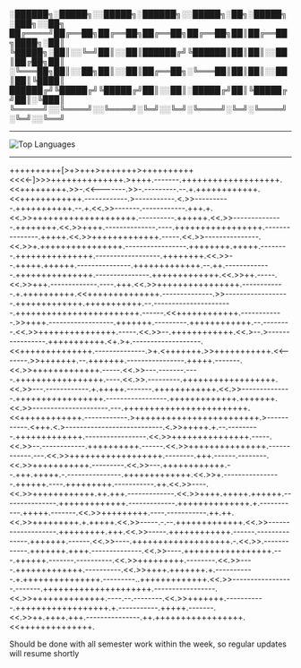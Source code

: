 
░██████╗░█████╗░░█████╗░██████╗░░█████╗░██╗░█████╗░███╗░░██╗
██╔════╝██╔══██╗██╔══██╗██╔══██╗██╔══██╗██║██╔══██╗████╗░██║
╚█████╗░██║░░╚═╝██║░░██║██████╔╝╚██████║██║██║░░██║██╔██╗██║
░╚═══██╗██║░░██╗██║░░██║██╔══██╗░╚═══██║██║██║░░██║██║╚████║
██████╔╝╚█████╔╝╚█████╔╝██║░░██║░█████╔╝██║╚█████╔╝██║░╚███║
╚═════╝░░╚════╝░░╚════╝░╚═╝░░╚═╝░╚════╝░╚═╝░╚════╝░╚═╝░░╚══╝

----------------------------------------------------------------------------------------------

![Top Languages](https://github-readme-stats.vercel.app/api/top-langs/?username=SC0R9I0N&layout=compact&theme=radical)

-----------------------------------------------------------------------------------------------

++++++++++[>+>+++>+++++++>++++++++++<<<<-]>>>++++++++++++++.>++++.-------.+++++++++++++++++++.<<+++++++++.>>-.<<-------.>>-.---------.--.+.++++++++++++.<<++++++++++++.------------.>-----------.<.>>----------.+++++++++++.--.+.<<.>>-------.------------.+++.+.<<.>>++++++++++++++++++++.----------.++++++.<<.>>--------------.++++++++.<<.>>++++.--------------.----.+++++++++++++++++.---------------.+++++.<<.>>+++++++++++++.-----.<<.>>---------------.<<.>>+.++++++++++++++++.-----------------.++++++++.+++++.--------.+++++++++++++++.------------------.++++++++.<<.>>--.+++++.++++++.---------------.+++++++++++++.--.++.-------------.+++++++++++++++.---------------.+++++++++++++.<<.>>++.-----.<<.>>+++.-------------.----.+++.<<.>>++++++++++++++++.------------.+.++++++++++.<<++++++++++++++.--------------.>>------------------.+++++++++++++.+++++++++++.--.----------------------.++++++++++++++++++++++++.------.<<++++++++++++.------------.>>++++.------------------.+++++++.---------.++++++++++++.--.--------.<<.>>+++++++++++++++.-----.<<.>>--.++++++++++++.<<.>--.>----------------.+++++++++++.<+.>+.-------------------.<<++++++++++++++.--------------.>+.<+++++++.>>+++++++++++.<<-------.>>+++++++.--.+++++++.----------------.+++++.-------.<<.>>+++++++++++++.-----.<<.>>---.-------.----.+++++++++++++++++.----.<<.>>.---------.++++++++++++++++++.<<.>>---.------------.+.+++++.-------.++++++++++++.<<.>>--------------.+++++++++++++++++.-----------------.+++++++++++++.+++++++.<<.>>---------------------.---.++++++++++++++++++++++++.<<++++++++++++.------------.>++++++++++++++++++++++++.>-----------.<+++.<.>---------------------------.<.>>+++++.+.--.---------.+++++++++++++.-----------------.<<.>>+++++++++++++++.-----.<<.>>--.------------.++++++++++.------.<<.>>+++++++++++++++.------------.---.<<.>>++++++++++++++++++.--------.+++.------.--------.<<.>>+++++++++++.---------.<<.>>---.++++++++++++.--.+++.+++++.-.---------------.+++++++++++++.<<.>>+.----------------.++++++.----.+++++++++.-----------.++.<<.>>----.<<.>>++++++++++++.++.+++.-------------.<<.>>++++.+++++.++++++.---------------.+++++++++++++.-------------.++++++++++++++.+.-----------.+++++.-------.<<.>>+++++++++.----.-----------.++.++.<<.>>+++++++++.+.+++++.<<.>>-----.-.--.+++++++++++++.<<.>>-------------------.+++++++++.+++.<<.>>-----.++++++++++++.------.--------------.+++++++.------.<<.>>----.+++++++++++++++++++.-.<<.>>.------------.+++++++.++++.--------------.<<.>>----.+++++++++++++++++.---.++++++.-------.----------.<<.>>+++++++++.--------.<<.>>----.+++++++++++++.----------.<<.>>++++.+++++++.+.-----------.+.+++++++++++++++.---------..+++++++++++++.<<.>>-----------------.-------.+++++++++++++++++++++.-----------------.<<.>>++++++++++++++.----.--.--------.<<.>>+++++++.-----------.++++++++++++++++++.+.-----------.+++++.-------.<<.>>++.++++.+++.---------------.++.+++++++++++++++++.<<++++++++++++++.


Should be done with all semester work within the week, so regular updates will resume shortly
